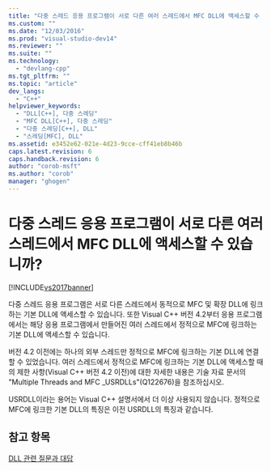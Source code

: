 ```yaml
---
title: "다중 스레드 응용 프로그램이 서로 다른 여러 스레드에서 MFC DLL에 액세스할 수 있습니까? | Microsoft Docs"
ms.custom: ""
ms.date: "12/03/2016"
ms.prod: "visual-studio-dev14"
ms.reviewer: ""
ms.suite: ""
ms.technology: 
  - "devlang-cpp"
ms.tgt_pltfrm: ""
ms.topic: "article"
dev_langs: 
  - "C++"
helpviewer_keywords: 
  - "DLL[C++], 다중 스레딩"
  - "MFC DLL[C++], 다중 스레딩"
  - "다중 스레딩[C++], DLL"
  - "스레딩[MFC], DLL"
ms.assetid: e3452e62-021e-4d23-9cce-cff41eb8b46b
caps.latest.revision: 6
caps.handback.revision: 6
author: "corob-msft"
ms.author: "corob"
manager: "ghogen"
---
```

# 다중 스레드 응용 프로그램이 서로 다른 여러 스레드에서 MFC DLL에 액세스할 수 있습니까?
[!INCLUDE[vs2017banner](../assembler/inline/includes/vs2017banner.md)]

다중 스레드 응용 프로그램은 서로 다른 스레드에서 동적으로 MFC 및 확장 DLL에 링크하는 기본 DLL에 액세스할 수 있습니다.  또한 Visual C\+\+ 버전 4.2부터 응용 프로그램에서는 해당 응용 프로그램에서 만들어진 여러 스레드에서 정적으로 MFC에 링크하는 기본 DLL에 액세스할 수 있습니다.  
  
 버전 4.2 이전에는 하나의 외부 스레드만 정적으로 MFC에 링크하는 기본 DLL에 연결할 수 있었습니다.  여러 스레드에서 정적으로 MFC에 링크하는 기본 DLL에 액세스할 때의 제한 사항\(Visual C\+\+ 버전 4.2 이전\)에 대한 자세한 내용은 기술 자료 문서의 "Multiple Threads and MFC \_USRDLLs"\(Q122676\)을 참조하십시오.  
  
 USRDLL이라는 용어는 Visual C\+\+ 설명서에서 더 이상 사용되지 않습니다.  정적으로 MFC에 링크한 기본 DLL의 특징은 이전 USRDLL의 특징과 같습니다.  
  
## 참고 항목  
 [DLL 관련 질문과 대답](../build/dll-frequently-asked-questions.md)